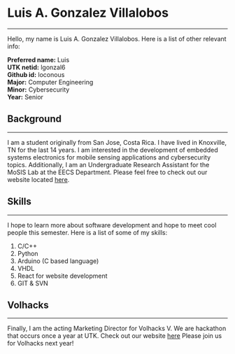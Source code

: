 # Luis A. Gonzalez Villalobos
---
Hello, my name is Luis A. Gonzalez Villalobos. Here is a list of other relevant info:

**Preferred name:** Luis  
**UTK netid:** lgonzal6  
**Github id:** loconous  
**Major:** Computer Engineering  
**Minor:** Cybersecurity  
**Year:** Senior  

## Background
---
I am a student originally from San Jose, Costa Rica. I have lived in Knoxville, TN for the last 14 years. I am interested in the development of embedded systems electronics for mobile sensing applications and cybersecurity topics. Additionally, I am an Undergraduate Research Assistant for the MoSIS Lab at the EECS Department. Please feel free to check out our website located [here](https://mosis.eecs.utk.edu/).

## Skills
---
I hope to learn more about software development and hope to meet cool people this semester. Here is a list of some of my skills:
1. C/C++
2. Python
3. Arduino (C based language)
4. VHDL
5. React for website development
6. GIT & SVN

## Volhacks
---
Finally, I am the acting Marketing Director for Volhacks V. We are hackathon that occurs once a year at UTK. Check out our website [here](https://volhacks.org/) Please join us for Volhacks next year!

